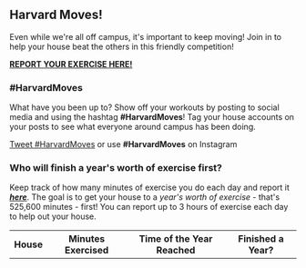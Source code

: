 ## Harvard Moves!

Even while we're all off campus, it's important to keep moving! Join in to help your house beat the others in this friendly competition!

[__REPORT YOUR EXERCISE HERE!__](https://docs.google.com/forms/d/e/1FAIpQLSf_WW86OAEi-CNlfTUqqjbQ8lSSZCu-tD7o0bJI6Kwesmz6LQ/viewform)

### #HarvardMoves

What have you been up to? Show off your workouts by posting to social media and using the hashtag __#HarvardMoves__! Tag your house accounts on your posts to see what everyone around campus has been doing.

<a href="https://twitter.com/intent/tweet?button_hashtag=HarvardMoves&ref_src=twsrc%5Etfw" class="twitter-hashtag-button" data-show-count="false">Tweet #HarvardMoves</a><script async src="https://platform.twitter.com/widgets.js" charset="utf-8"></script> or use __#HarvardMoves__ on Instagram

### Who will finish a year's worth of exercise first?

Keep track of how many minutes of exercise you do each day and report it [___here___](https://docs.google.com/forms/d/e/1FAIpQLSf_WW86OAEi-CNlfTUqqjbQ8lSSZCu-tD7o0bJI6Kwesmz6LQ/viewform). The goal is to get your house to a *year's worth of exercise* - that's 525,600 minutes - first! You can report up to 3 hours of exercise each day to help out your house.

<table><tr><th>House</th><th>Minutes Exercised</th><th>Time of the Year Reached</th><th>Finished a Year?</th></tr></table>


<script type="text/javascript" src="https://code.jquery.com/jquery-1.12.0.min.js"></script>
<script>

var spreadsheet_id = "1kLioSypBWlQJtU_Z4LP8-7J7da6ElbB4dWGgT9EFU64",
    url = "https://spreadsheets.google.com/feeds/list/" +
          spreadsheet_id +
          "/default/public/values?alt=json";

var houses = [
    'Adams',
    'Cabot',
    'Currier',
    'Dudley',
    'Dunster',
    'Eliot',
    'Kirkland',
    'Leverett',
    'Lowell',
    'Mather',
    'Pforzheimer',
    'Quincy',
    'Winthrop'
]

var house_info = {};
for (h_i = 0; h_i < houses.length; h_i++) {
    house_info[houses[h_i]] = {
        'total_count': 0,
        'time_reached': null,
        'records': [],
    }
}

var min_in_year = 525600;

// grab content from reporting spreadsheet and aggregate
$.get({
  url: url,
  success: function(response) {
    var data = response.feed.entry;
    var len = 0;
    if (data) {
        len = data.length
    }
    var i = 0;
    var media_links = [];

    var current_day = null;
    var reported_emails = [];

    for (i = 0; i < len; i++) {
        timestamp_content = data[i].gsx$timestamp.$t.split(" ");
        day = timestamp_content[0];
        timestamp = data[i].gsx$timestamp.$t;
        email = data[i].gsx$emailaddress.$t;
        house = data[i].gsx$house.$t;
        minutes = parseInt(data[i].gsx$howmanyminutesdidyouexercisetoday.$t);

        if (day != current_day) {
            if (current_day == null) {
                for (h_i = 0; h_i < houses.length; h_i++) {
                    house_info[houses[h_i]]['records'].push({
                        timestamp: "4/5/2020 00:00:00",
                        email: "none@none.com",
                        house: house,
                        minutes: 0
                    })
                }
            }

            current_day = day;
            reported_emails = [];
        }

        if (!reported_emails.includes(email)) {
            house_info[house]['total_count'] += minutes;
            if (house_info[house]['total_count'] >= min_in_year) {
                house_info[house]['time_reached'] = timestamp;
            }
            house_info[house]['records'].push({
                timestamp:timestamp,
                email: email,
                house: house,
                minutes: minutes
            })
        }

        media_link = data[i].gsx$addalinktoatwitterinstagrampostofyourselfifyouhaveone.$t;
        if (media_link != "") {
            media_links.push(media_link);
        }
    }

    var sorted_houses = [];
    for (var house in house_info) {
        sorted_houses.push([house, house_info[house]['time_reached'], house_info[house]['total_count']]);
    }

    sorted_houses.sort(function(a, b) {
        if (a[1] != null && b[1] != null) {
            return a[1] - b[1]; // first date finished
        } else if (a[1] != null) {
            return -1; // a finished, b not
        } else if (b[1] != null) {
            return 1; // b finished, a not
        } else {
            return b[2] - a[2]; // neither finished - which has more minutes?
        }
    })

    var table_obj = $('table');
    const monthNames = ["January", "February", "March", "April", "May", "June",
      "July", "August", "September", "October", "November", "December"
    ];

    for (h_i = 0; h_i < houses.length; h_i++) {
        new_row = "<tr><td>" + sorted_houses[h_i][0] + "</td><td>" + sorted_houses[h_i][2] + "</td>"
        var reached_day = new Date(2020, 0, 1);
        reached_day.setMinutes(house_info[sorted_houses[h_i][0]]["total_count"]);
        new_row += "<td>" + monthNames[reached_day.getMonth()] + " " + reached_day.getDate() + " " + ('0' + reached_day.getHours()).slice(-2) + ":" + ('0' + reached_day.getMinutes()).slice(-2) + "</td>"
        time_reached = house_info[sorted_houses[h_i][0]]["time_reached"]
        if (time_reached != null) {
            new_row += "<td>Finished on " + monthNames[time_reached.getMonth()] + " " + time_reached.getDate() + ", " + time_reached.getYear() + "</td></tr>";
        } else {
            new_row += "<td>Still some more exercise to be done!</td></tr>"
        }
        table_obj.append(new_row)
    }
  }
});


</script>
